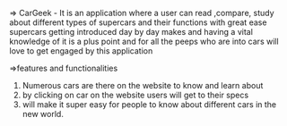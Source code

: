 => CarGeek   -  It is an application where a user can read ,compare, study about different types of supercars and their functions with great ease supercars getting introduced day by day makes and having a vital knowledge of it is a plus point and for all the peeps who are into cars will love to get engaged by this application

=>features and functionalities
 1. Numerous cars are there on the website to know and learn about
 2. by clicking on car on the website users will get to their specs
 3. will make it super easy for people to know about different cars in the new world.